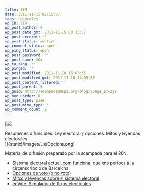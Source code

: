 ```yaml
---
title: 20N
date: 2011-11-15 02:15:37
tags: Generales
wp_ID: 219
wp_post_author: 4
wp_post_date_gmt: 2011-11-15 00:15:37
wp_post_excerpt: ''
wp_post_status: publish
wp_comment_status: open
wp_ping_status: open
wp_post_password: ''
wp_post_name: 20n
wp_to_ping: ''
wp_pinged: ''
wp_post_modified: 2011-11-18 16:03:56
wp_post_modified_gmt: 2011-11-18 14:03:56
wp_post_content_filtered: ''
wp_post_parent: 0
wp_guid: http://acampadadespi.org/blog/?page_id=219
wp_menu_order: 0
wp_post_type: page
wp_post_mime_type: ''
wp_comment_count: 2
---
```

[![]({static}/images/LleiOpcions.png)
<div class='caption'>
Resumenes difundibles: Ley electoral y opciones. Mitos y leyendas electorales
</div>
]({static}/images/LleiOpcions.png)

Material de difusión preparado por la acampada para el 20N.

- [Sistema electoral actual, com funciona, que ens pertoca a la circunscripció de Barcelona
	]({filename}2011-11-15-0414-20n-llei-electoral-actual.md)
- [Opciones de voto (o no voto)
	]({filename}2011-11-15-0441-20n-opciones-de-voto-o-no-voto.md)
- [Mitos y leyendas sobre el sistema electoral
	]({filename}2011-11-15-0154-20n-mitos-y-leyendas-sobre-el-sistema-electoral.md)
- [enVote: Simulador de flujos electorales
	]({filename}/pages/envote.md)



